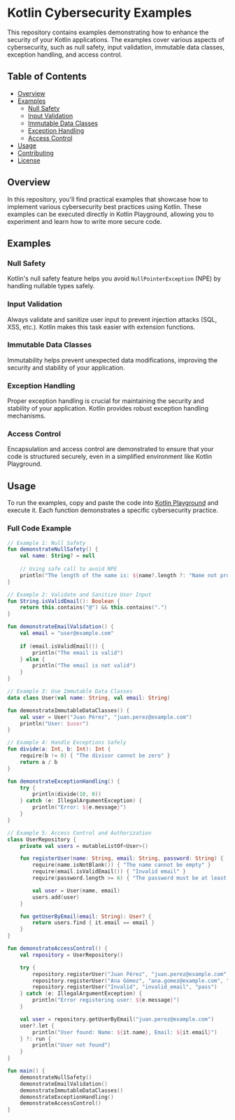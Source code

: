 # Kotlin Cybersecurity Examples

This repository contains examples demonstrating how to enhance the security of your Kotlin applications. The examples cover various aspects of cybersecurity, such as null safety, input validation, immutable data classes, exception handling, and access control.

## Table of Contents

- [Overview](#overview)
- [Examples](#examples)
  - [Null Safety](#null-safety)
  - [Input Validation](#input-validation)
  - [Immutable Data Classes](#immutable-data-classes)
  - [Exception Handling](#exception-handling)
  - [Access Control](#access-control)
- [Usage](#usage)
- [Contributing](#contributing)
- [License](#license)

## Overview

In this repository, you'll find practical examples that showcase how to implement various cybersecurity best practices using Kotlin. These examples can be executed directly in Kotlin Playground, allowing you to experiment and learn how to write more secure code.

## Examples

### Null Safety

Kotlin's null safety feature helps you avoid `NullPointerException` (NPE) by handling nullable types safely.

### Input Validation

Always validate and sanitize user input to prevent injection attacks (SQL, XSS, etc.). Kotlin makes this task easier with extension functions.

### Immutable Data Classes

Immutability helps prevent unexpected data modifications, improving the security and stability of your application.

### Exception Handling

Proper exception handling is crucial for maintaining the security and stability of your application. Kotlin provides robust exception handling mechanisms.

### Access Control

Encapsulation and access control are demonstrated to ensure that your code is structured securely, even in a simplified environment like Kotlin Playground.

## Usage

To run the examples, copy and paste the code into [Kotlin Playground]([https://play.kotlinlang.org/](https://pl.kotl.in/LoiTF-418)) and execute it. Each function demonstrates a specific cybersecurity practice.

### Full Code Example

```kotlin
// Example 1: Null Safety
fun demonstrateNullSafety() {
    val name: String? = null
    
    // Using safe call to avoid NPE
    println("The length of the name is: ${name?.length ?: "Name not provided"}")
}

// Example 2: Validate and Sanitize User Input
fun String.isValidEmail(): Boolean {
    return this.contains("@") && this.contains(".")
}

fun demonstrateEmailValidation() {
    val email = "user@example.com"
    
    if (email.isValidEmail()) {
        println("The email is valid")
    } else {
        println("The email is not valid")
    }
}

// Example 3: Use Immutable Data Classes
data class User(val name: String, val email: String)

fun demonstrateImmutableDataClasses() {
    val user = User("Juan Pérez", "juan.perez@example.com")
    println("User: $user")
}

// Example 4: Handle Exceptions Safely
fun divide(a: Int, b: Int): Int {
    require(b != 0) { "The divisor cannot be zero" }
    return a / b
}

fun demonstrateExceptionHandling() {
    try {
        println(divide(10, 0))
    } catch (e: IllegalArgumentException) {
        println("Error: ${e.message}")
    }
}

// Example 5: Access Control and Authorization
class UserRepository {
    private val users = mutableListOf<User>()

    fun registerUser(name: String, email: String, password: String) {
        require(name.isNotBlank()) { "The name cannot be empty" }
        require(email.isValidEmail()) { "Invalid email" }
        require(password.length >= 6) { "The password must be at least 6 characters long" }

        val user = User(name, email)
        users.add(user)
    }

    fun getUserByEmail(email: String): User? {
        return users.find { it.email == email }
    }
}

fun demonstrateAccessControl() {
    val repository = UserRepository()

    try {
        repository.registerUser("Juan Pérez", "juan.perez@example.com", "password123")
        repository.registerUser("Ana Gómez", "ana.gomez@example.com", "password456")
        repository.registerUser("Invalid", "invalid_email", "pass")
    } catch (e: IllegalArgumentException) {
        println("Error registering user: ${e.message}")
    }

    val user = repository.getUserByEmail("juan.perez@example.com")
    user?.let {
        println("User found: Name: ${it.name}, Email: ${it.email}")
    } ?: run {
        println("User not found")
    }
}

fun main() {
    demonstrateNullSafety()
    demonstrateEmailValidation()
    demonstrateImmutableDataClasses()
    demonstrateExceptionHandling()
    demonstrateAccessControl()
}
